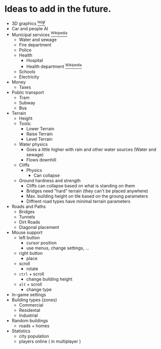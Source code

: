 # Ideas to add in the future.

- 3D graphics [<sup>lwjgl</sup>](https://www.lwjgl.org/)
- Car and people AI
- Municipal services [<sup>Wikipedia</sup>](https://en.wikipedia.org/wiki/Municipal_services)
  - Water and sewage
  - Fire department
  - Police
  - Health
    - Hospital
    - Health department [<sup>Wikipedia</sup>](https://en.wikipedia.org/wiki/Health_department)
  - Schools
  - Electricity
- Money
  - Taxes
- Public transport
  - Tram
  - Subway
  - Bus
- Terrain
  - Height
  - Tools:
    - Lower Terrain
    - Raise Terrain
    - Level Terrain
  - Water physics
    - Goes a little higher with rain and other water sources (Water and sewage)
    - Flows downhill
  - Cliffs
    - Physics
      - Can collapse
  - Ground hardness and strength
    - Cliffs can collapse based on what is standing on them
    - Bridges need "hard" terrain (they can't be placed anywhere)
    - Max. building height on tile based on the groung parameters
    - Diffrent road types have minimal terrain parameters
- Roads and Paths
  - Bridges
  - Tunnels
  - Dirt Roads
  - Diagonal placement
- Mouse support
  - left button
    - cursor position
    - use menus, change settings, ...
  - right button
    - place
  - scroll
    - rotate
  - `ctrl` + scroll
    - change building height
  - `alt` + scroll
    - change type
- In-game settings
- Building types (zones)
  - Commercial
  - Residental
  - Industrial
- Random buildings
  - roads + homes
- Statistics
  - city population
  - players online ( in multiplayer )
